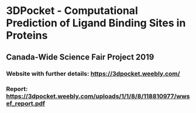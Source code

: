 # 3DPocket - Computational Prediction of Ligand Binding Sites in Proteins
## Canada-Wide Science Fair Project 2019
### Website with further details: https://3dpocket.weebly.com/
### Report: https://3dpocket.weebly.com/uploads/1/1/8/8/118810977/wwsef_report.pdf
